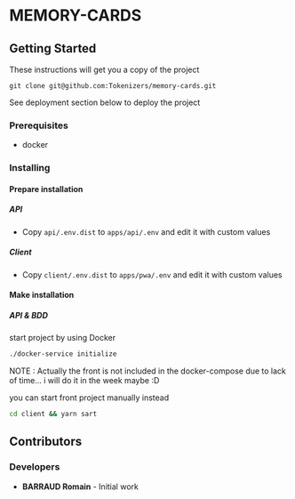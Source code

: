 # MEMORY-CARDS

## Getting Started
These instructions will get you a copy of the project
```
git clone git@github.com:Tokenizers/memory-cards.git
```
See deployment section below to deploy the project

### Prerequisites
* docker

### Installing

#### Prepare installation

##### API
* Copy `api/.env.dist` to `apps/api/.env` and edit it with custom values

##### Client
* Copy `client/.env.dist` to `apps/pwa/.env` and edit it with custom values


#### Make installation

##### API & BDD

 start project by using Docker
```bash
./docker-service initialize
```

NOTE : Actually the front is not included in the docker-compose due to lack of time... i will do it in the week maybe :D

you can start front project manually instead
```bash
cd client && yarn sart
```


## Contributors
### Developers

* __BARRAUD Romain__ - Initial work
